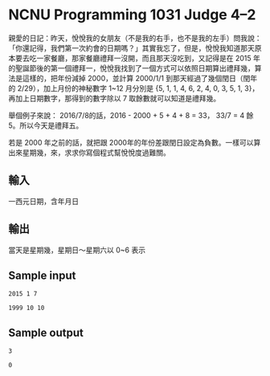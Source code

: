 ﻿# NCNU Programming 1031 Judge 4–2

親愛的日記：昨天，悅悅我的女朋友（不是我的右手，也不是我的左手）問我說：「你還記得，我們第一次約會的日期嗎？」其實我忘了，但是，悅悅我知道那天原本要去吃一家餐廳，那家餐廳禮拜一沒開，而且那天沒吃到，又記得是在 2015 年的聖誕節後的第一個禮拜一，悅悅我找到了一個方式可以依照日期算出禮拜幾，算法是這樣的，把年份減掉 2000，並計算 2000/1/1 到那天經過了幾個閏日（閏年的 2/29），加上月份的神秘數字 1~12 月分別是 {5, 1, 1, 4, 6, 2, 4, 0, 3, 5, 1, 3}，再加上日期數字，那得到的數字除以 7 取餘數就可以知道是禮拜幾。

舉個例子來說：
2016/7/8的話，2016 - 2000 + 5 + 4 + 8 = 33， 33/7 = 4 餘 5。所以今天是禮拜五。

若是 2000 年之前的話，就把跟 2000年的年份差跟閏日設定為負數。一樣可以算出來星期幾，來，求求你寫個程式幫悅悅度過難關。

## 輸入

一西元日期，含年月日

## 輸出

當天是星期幾，星期日～星期六以 0~6 表示

## Sample input

```
2015 1 7
```

```
1999 10 10
```

## Sample output

```
3
```

```
0
```
